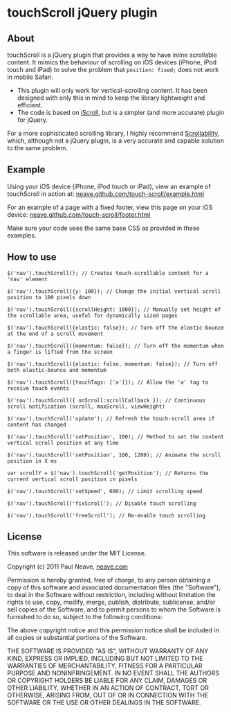 # touchScroll jQuery plugin

## About

touchScroll is a jQuery plugin that provides a way to have inline scrollable content. It mimics the behaviour of scrolling on iOS devices (iPhone, iPod touch and iPad) to solve the problem that `position: fixed;` does not work in mobile Safari.

- This plugin will only work for vertical-scrolling content. It has been designed with only this in mind to keep the library lightweight and efficient.
- The code is based on [iScroll](https://github.com/cubiq/iscroll), but is a simpler (and more accurate) plugin for jQuery.

For a more sophisticated scrolling library, I highly recommend [Scrollability](http://joehewitt.github.com/scrollability/), which, although not a jQuery plugin, is a very accurate and capable solution to the same problem.

## Example

Using your iOS device (iPhone, iPod touch or iPad), view an example of touchScroll in action at: [neave.github.com/touch-scroll/example.html](http://neave.github.com/touch-scroll/example.html)

For an example of a page with a fixed footer, view this page on your iOS device: [neave.github.com/touch-scroll/footer.html](http://neave.github.com/touch-scroll/footer.html)

Make sure your code uses the same base CSS as provided in these examples.

## How to use

`$('nav').touchScroll(); // Creates touch-scrollable content for a 'nav' element`

`$('nav').touchScroll({y: 100}); // Change the initial vertical scroll position to 100 pixels down`

`$('nav').touchScroll({scrollHeight: 1000}); // Manually set height of the scrollable area, useful for dynamically sized pages`

`$('nav').touchScroll({elastic: false}); // Turn off the elastic-bounce at the end of a scroll movement`

`$('nav').touchScroll({momentum: false}); // Turn off the momentum when a finger is lifted from the screen`

`$('nav').touchScroll({elastic: false, momentum: false}); // Turn off both elastic-bounce and momentum`

`$('nav').touchScroll({touchTags: ['a']}); // Allow the 'a' tag to receive touch events`

`$('nav').touchScroll({ onScroll:scrollCallback }); // Continuous scroll notification (scroll, maxScroll, viewHeight)`

`$('nav').touchScroll('update'); // Refresh the touch-scroll area if content has changed`

`$('nav').touchScroll('setPosition', 100); // Method to set the content vertical scroll position at any time`

`$('nav').touchScroll('setPosition', 100, 1200); // Animate the scroll position in X ms`

`var scrollY = $('nav').touchScroll('getPosition'); // Returns the current vertical scroll position in pixels`

`$('nav').touchScroll('setSpeed', 600); // Limit scrolling speed`

`$('nav').touchScroll('fixScroll'); // Disable touch scrolling`

`$('nav').touchScroll('freeScroll'); // Re-enable touch scrolling`


## License

This software is released under the MIT License.

Copyright (c) 2011 Paul Neave, [neave.com](http://neave.com/)

Permission is hereby granted, free of charge, to any person obtaining
a copy of this software and associated documentation files (the
"Software"), to deal in the Software without restriction, including
without limitation the rights to use, copy, modify, merge, publish,
distribute, sublicense, and/or sell copies of the Software, and to
permit persons to whom the Software is furnished to do so, subject to
the following conditions:

The above copyright notice and this permission notice shall be
included in all copies or substantial portions of the Software.

THE SOFTWARE IS PROVIDED "AS IS", WITHOUT WARRANTY OF ANY KIND,
EXPRESS OR IMPLIED, INCLUDING BUT NOT LIMITED TO THE WARRANTIES OF
MERCHANTABILITY, FITNESS FOR A PARTICULAR PURPOSE AND
NONINFRINGEMENT. IN NO EVENT SHALL THE AUTHORS OR COPYRIGHT HOLDERS BE
LIABLE FOR ANY CLAIM, DAMAGES OR OTHER LIABILITY, WHETHER IN AN ACTION
OF CONTRACT, TORT OR OTHERWISE, ARISING FROM, OUT OF OR IN CONNECTION
WITH THE SOFTWARE OR THE USE OR OTHER DEALINGS IN THE SOFTWARE.
